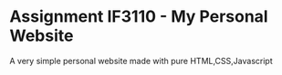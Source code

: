 # Assignment IF3110 - My Personal Website
A very simple personal website made with pure HTML,CSS,Javascript
